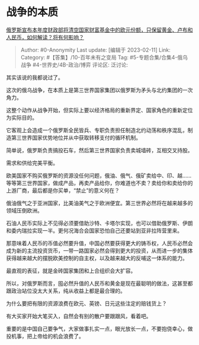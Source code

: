 # 战争的本质
[俄罗斯宣布本年度财政部将清空国家财富基金中的欧元份额，只保留黄金、卢布和人民币，如何解读？将有何影响？](https://www.zhihu.com/question/583148024/answer/2887629864)

> Author: #0-Anonymity
> Last update: [编辑于 2023-02-11]
> Link:
> Category: #【答集】/10-百年未有之变局
> Tag: #5-专题合集/合集4-俄乌战争 #4-世界史/4B-政治/博弈
> 评论区:
> 泛讨论:

其实该说的我都说过了。

这次的俄乌战争，在本质上是第三世界国家集团以俄罗斯为矛头与北约集团的一次角力。

这整个动作从战争开始，但实际上要以经济格局的重新界定、国家角色的重新定位为实际目的。

它客观上会造成一个俄罗斯全民皆兵、专职负责担任制造北约动荡和秩序混乱，制造第三世界国家优势地位并从中获取转移支付的循环机制。

简单说，俄罗斯负责搞投石车，然后第三世界国家负责卖城墙砖，互相交叉持股。

需求和供给完美平衡。

欧美国家不购买俄罗斯的资源没任何问题，俄油、俄气、俄矿卖给中、印、越……等等第三世界国家，做成产品，再卖产品给你，你难道也不卖？卖给你和卖给你的上游厂商，最后都是你买单，“禁止”的意义何在？

俄油俄气之于亚洲国家，比美油美气之于欧洲便宜。第三世界必然将在越来越多的领域压倒欧洲。

石油人民币实际上不见得必须要借助沙特、卡塔尔实现，也可以借助俄罗斯、伊朗和委内瑞拉实现一半。更何况海合会国家恐怕自己还要站到亚非拉阵营里来。

那意味着人民币的币值必然要升值，中国必然要获得更大的铸币权，人民币必然会成为新的主流投资货币，一带一路国家必然会得到更大的投资，从而进一步的集体获得越来越大的摆脱欧美控制的自主权，以及越来越大的反哺这一体系的能力。

最直观的表征，就是金砖国家集团和上合组织会大扩容。

所以，对俄罗斯而言，囤必然升值的人民币和黄金是现在最聪明的做法，这甚至都跟政治站位没太大关系，纯从收益上都是最合理的。

为什么要把有限的资源浪费在欧元、英镑、日元这些注定的赔钱货上？

有大买家开始大笔买入，自然会有别的散户要跟跟风，看着吧。

重要的是中国自己要争气，大家做事扎实一点，眼光放长一点，不要抱侥幸心，做投机事，把上帝给的机会浪费了。
